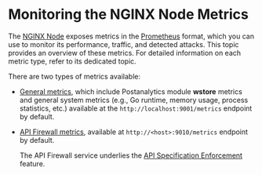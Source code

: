 [nginx-node-landing]:  ../installation/nginx-native-node-internals.md#nginx-node
[nginx-node-6.4.1]: ../updating-migrating/node-artifact-versions.md#641-2025-08-07
[nginx-node-changelog]: ../updating-migrating/node-artifact-versions.md
[AIO]: ../installation/nginx/all-in-one.md
[docker]: ../admin-en/installation-docker-en.md
[IC]: ../admin-en/installation-kubernetes-en.md
[sidecar]: ../installation/kubernetes/sidecar-proxy/deployment.md
[wstore-metrics]: ../admin-en/wstore-metrics.md
[apifw-metrics]: ../admin-en/apifw-metrics.md
[api-spec-enforcement]: ../api-specification-enforcement/overview.md

# Monitoring the NGINX Node Metrics

The [NGINX Node][nginx-node-landing] exposes metrics in the [Prometheus](https://prometheus.io/docs/instrumenting/exposition_formats/) format, which you can use to monitor its performance, traffic, and detected attacks. This topic provides an overview of these metrics. For detailed information on each metric type, refer to its dedicated topic.

There are two types of metrics available:

* [General metrics][wstore-metrics], which include Postanalytics module **wstore** metrics and general system metrics (e.g., Go runtime, memory usage, process statistics, etc.) available at the `http://localhost:9001/metrics` endpoint by default.
* [API Firewall metrics][apifw-metrics], available at `http://<host>:9010/metrics` endpoint by default.

    The API Firewall service underlies the [API Specification Enforcement][api-spec-enforcement] feature.